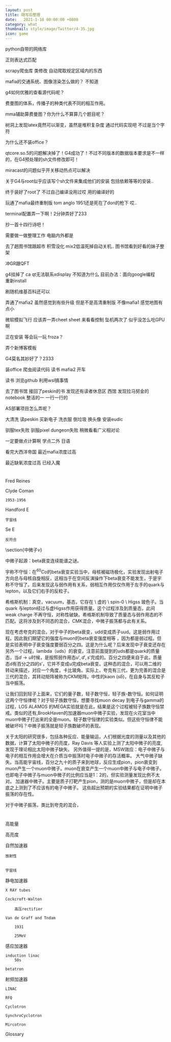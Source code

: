 ```yaml
---
layout: post
title: 随写后整理
date:   2021-1-18 00:00:00 +0800
category: what
thumbnail: style/image/Twitter/4-35.jpg
icon: game
---
```


python自带的网络库

正则表达式匹配

scrapy爬虫库  类修改  自动爬取规定区域内的东西

mafia的交通系统、图像渲染怎么做的？
    不知道

g4如何优雅的查看源代码呢？

费曼图的体系，传播子的种类代表不同的相互作用。

mma辅助算费曼图？你为什么不算算几个题目呢？

树洞上发现latex竟然可以渐变，虽然是堆积复杂度  通过代码实现吧   不过是当个字符

为什么还不装office？

qtcore.so.5的问题解决掉了！G4成功了！不过不同版本的数据版本要求是不一样的，在G4预处理的sh文件修改即可！

miracast的问题似乎开关移动热点可以解决

关于G4与root似乎应该写个sh文件来集成他们的安装 包括依赖等等的安装..   

终于装好了root了  不过自己编译没用过哎     用的编译好的  

玩通了mafia最终重制版  tom anglo 1951还是死在了don的枪下 哎..

terminal配置弄一下啊！2分钟弄好了233  

抄一首十四行诗吧！

需要做一做整理工作   电脑内外都是

去了趟图书馆跟超市  积雪没化  mix2低温死掉自动关机..  图书馆看到好看的妹子整架

冲GR跟QFT

g4挂掉了 ca   qt无法联系xdisplay 不知道为什么 
    目前办法：面向google编程  
    重新install
    
刷随机维基百科还可以

弄通了mafia2  虽然感觉到有些升级  但是不是高清重制版 不像mafia1  感觉地图有点小

微软模拟飞行  应该弄一弄cheet sheet  来看看控制  坠机两次了  似乎没怎么吃GPU啊

正在安装 等会玩一玩 froza？

弄个新博客模板

G4莫名其妙好了？2333

装office   爬虫阅读代码  读书  mafia2  开车

读书 浏览github 利用wsl搞事情

去了图书馆 接回了peskin的书  发现还有读者休息区 西馆 发现拉马努金的notebook  整洁的一  一行一行的

AS部署项目怎么弄呢？

大清洗 读peskin  买新电子  洗衣服  倒垃圾  换头像  安装eudic

驯服tex失败 驯服pixel dungeon失败  稍微看看广义相对论

一定要做点计算啊  学点二外 日语 

看完大西洋帝国 最近mafia浓度过高

最近缺氧浓度过高  已经入魔  


#
Fred Reines

Clyde Coman

    1953-1956

Handford E

    宇宙线

Se   E

    反符合
    


\section{中微子$\nu$}

中微子起源：beta衰变连续能谱之谜。



宇称不守恒：在$^{60}Co$的beta衰变实验当中，母核被磁场极化，实验发现出射电子方向总与母核自旋相反，这相当于在空间反演操作下beta衰变不能发生，于是宇称不守恒了。后来发现这与弱作用有关系，弱相互作用仅仅作用于左手的quark与lepton，以及它们右手的反粒子。

希格斯机制：真空，vacuum，基态，它存在 \  虚的 \ spin-0 \ Higss 玻色子。当quark 与lepton经过与虚Higss作用获得质量。这个过程涉及到质量态，此间weak charge 不再守恒，对称性破缺。希格斯机制导致了质量态与弱作用态的不匹配。这将涉及到不同态的混合，CMK混合，中微子振荡都与此有关系。

现在考虑夸克的混合。对于中子的beta衰变，udd变成质子uud。这是弱作用过程。因此我们期望它的强度与muon的beta衰变强度相等
，因为都是弱过程。但是实验表明中子衰变强度要弱百分之四。这是为什么呢？后来发现中子衰变还存在另外一个过程，lambda（uds）的衰变。注意前面提到的uds都是quark的质量态，当$d\rightarrow u$时候，是按照弱作用态$u',d' ,s'$完成的。百分之四便来自于此，质量态d有百分之四的$s'$，它并不变成u完成beta衰变。这种态的混合，可以用二维的转动来描述，对应一个角度，卡比玻角。实际上，夸克有三代，更为完善的混合是三代的混合，其转动矩阵被称为CKM矩阵。中性的kaon ($s\bar{b}$)，在自身与其反粒子当中振荡。

让我们回到轻子上面来，它们的量子数，轻子数守恒，轻子族-数守恒。如何证明这两个守恒律呢？对于轻子族数守恒，想要寻找muon decay 到电子与gamma的过程，LOS ALAMOS 的MEGA实验就是在此，结果是这个过程被轻子族数守恒禁戒。类似的还有,BrookHaven的加速器muon中微子实验，发现在火花室当中muon中微子打出来的全是muon。轻子数守恒律的实验类似。但这些守恒律不能被破坏吗？中微子振荡就是轻子族数破坏的表现。

关于太阳的研究很多，包括各种反应、能量输运，人们根据光度的测量以及其他的数据，计算了太阳中微子的亮度，Ray Davis 等人实验上测了太阳中微子的亮度,发现于理论相比太阳中微子缺失。
另外值得一提的是，MSW效应：电子中微子与电子的相互作用会增大在介质当中振荡时电子中微子的存活概率。
大气中微子缺失。当高能宇宙线，百分之九十的质子来到地球，反应生成pion，pion衰变到muon产生一个muon中微子。muon在衰变产生一个muon中微子与电子中微子。也即电子中微子与muon中微子的比例应当是1：2的，但实验测量发现比例不太对。
加速器中微子。主要是质子打靶产生pion，测的是muon中微子，但是却在本底之上测到了不应该有的电子中微子。
这些超出预期的实验结果都在证明中微子振荡的存在性。

对于中微子振荡，类比到夸克的混合，

#

高能量

高亮度



自然加速器

    放射性


    宇宙线


静电加速器

    X RAY tubes

    Cockcroft-Walton

        高压rectifier

    Van de Graff and Tndam

        1931    

        25MeV

感应加速器

    induction linac
        50s

    betatron

    

射频加速器

    LINAC

    RFQ

    Cyclotron

    SynchroCyclotron

    Mircotron



Glossary


# 









































































